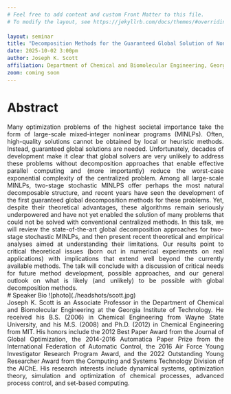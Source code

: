 ```yaml
---
# Feel free to add content and custom Front Matter to this file.
# To modify the layout, see https://jekyllrb.com/docs/themes/#overriding-theme-defaults

layout: seminar
title: "Decomposition Methods for the Guaranteed Global Solution of Nonconvex Stochastic Programs: State-of-the-Art and Future Outlook"
date: 2025-10-02 3:00pm
author: Joseph K. Scott
affiliation: Department of Chemical and Biomolecular Engineering, Georgia Institute of Technology
zoom: coming soon
---
```

# Abstract
<div style="text-align: justify;">
Many optimization problems of the highest societal importance take the form of large-scale mixed-integer nonlinear programs (MINLPs). Often, high-quality solutions cannot be obtained by local or heuristic methods. Instead, guaranteed global solutions are needed. Unfortunately, decades of development make it clear that global solvers are very unlikely to address these problems without decomposition approaches that enable effective parallel computing and (more importantly) reduce the worst-case exponential complexity of the centralized problem. Among all large-scale MINLPs, two-stage stochastic MINLPS offer perhaps the most natural decomposable structure, and recent years have seen the development of the first guaranteed global decomposition methods for these problems. Yet, despite their theoretical advantages, these algorithms remain seriously underpowered and have not yet enabled the solution of many problems that could not be solved with conventional centralized methods. In this talk, we will review the state-of-the-art global decomposition approaches for two-stage stochastic MINLPs, and then present recent theoretical and empirical analyses aimed at understanding their limitations. Our results point to critical theoretical issues (born out in numerical experiments on real applications) with implications that extend well beyond the currently available methods. The talk will conclude with a discussion of critical needs for future method development, possible approaches, and our general outlook on what is likely (and unlikely) to be possible with global decomposition methods.
</div>
# Speaker Bio
![photo](./headshots/scott.jpg)
<div style="text-align: justify;">
Joseph K. Scott is an Associate Professor in the Department of Chemical and Biomolecular Engineering at the Georgia Institute of Technology. He received his B.S. (2006) in Chemical Engineering from Wayne State University, and his M.S. (2008) and Ph.D. (2012) in Chemical Engineering from MIT. His honors include the 2012 Best Paper Award from the Journal of Global Optimization, the 2014-2016 Automatica Paper Prize from the International Federation of Automatic Control, the 2016 Air Force Young Investigator Research Program Award, and the 2022 Outstanding Young Researcher Award from the Computing and Systems Technology Division of the AIChE. His research interests include dynamical systems, optimization theory, simulation and optimization of chemical processes, advanced process control, and set-based computing.
</div>

